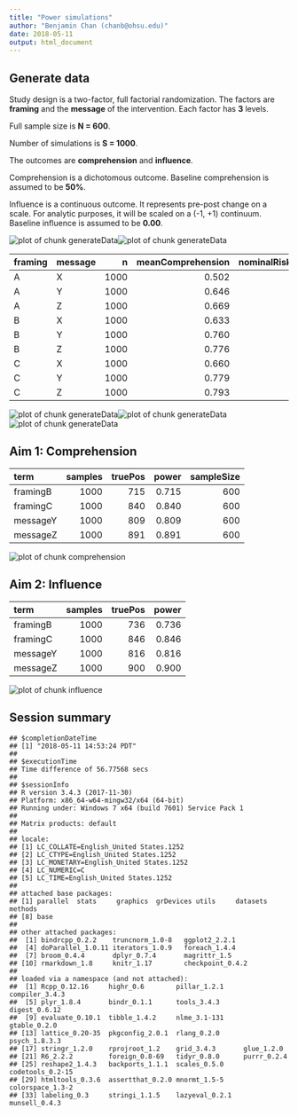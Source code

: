 ```yaml
---
title: "Power simulations"
author: "Benjamin Chan (chanb@ohsu.edu)"
date: 2018-05-11
output: html_document
---
```




## Generate data



Study design is a two-factor, full factorial randomization.
The factors are **framing** and the **message** of the intervention.
Each factor has **3** levels.

Full sample size is **N = 600**.

Number of simulations is **S = 1000**.

The outcomes are **comprehension** and **influence**.



Comprehension is a dichotomous outcome.
Baseline comprehension is assumed to be **50%**.

Influence is a continuous outcome.
It represents pre-post change on a scale.
For analytic purposes, it will be scaled on a (-1, +1) continuum.
Baseline influence is assumed to be **0.00**.

![plot of chunk generateData](../figures/generateData-1.png)![plot of chunk generateData](../figures/generateData-2.png)

|framing |message |    n| meanComprehension| nominalRiskRatio| nominalRiskDiff| meanInfluence| meanSD| meanCV| nominalEffectSize|
|:-------|:-------|----:|-----------------:|----------------:|---------------:|-------------:|------:|------:|-----------------:|
|A       |X       | 1000|             0.502|            1.000|           0.000|         0.000|  0.538| 49.494|              0.00|
|A       |Y       | 1000|             0.646|            1.291|           0.146|         0.155|  0.528|  1.660|              0.54|
|A       |Z       | 1000|             0.669|            1.336|           0.168|         0.178|  0.522|  2.556|              0.62|
|B       |X       | 1000|             0.633|            1.268|           0.134|         0.144|  0.528|  5.231|              0.50|
|B       |Y       | 1000|             0.760|            1.519|           0.260|         0.286|  0.498|  1.854|              1.04|
|B       |Z       | 1000|             0.776|            1.555|           0.277|         0.306|  0.492|  1.698|              1.12|
|C       |X       | 1000|             0.660|            1.314|           0.158|         0.163|  0.527|  4.012|              0.58|
|C       |Y       | 1000|             0.779|            1.555|           0.278|         0.308|  0.492|  1.683|              1.12|
|C       |Z       | 1000|             0.793|            1.588|           0.294|         0.325|  0.485|  1.570|              1.20|

![plot of chunk generateData](../figures/generateData-3.png)![plot of chunk generateData](../figures/generateData-4.png)![plot of chunk generateData](../figures/generateData-5.png)

## Aim 1: Comprehension


|term     | samples| truePos| power| sampleSize|
|:--------|-------:|-------:|-----:|----------:|
|framingB |    1000|     715| 0.715|        600|
|framingC |    1000|     840| 0.840|        600|
|messageY |    1000|     809| 0.809|        600|
|messageZ |    1000|     891| 0.891|        600|

![plot of chunk comprehension](../figures/comprehension-1.png)


## Aim 2: Influence


|term     | samples| truePos| power|
|:--------|-------:|-------:|-----:|
|framingB |    1000|     736| 0.736|
|framingC |    1000|     846| 0.846|
|messageY |    1000|     816| 0.816|
|messageZ |    1000|     900| 0.900|

![plot of chunk influence](../figures/influence-1.png)


## Session summary


```
## $completionDateTime
## [1] "2018-05-11 14:53:24 PDT"
## 
## $executionTime
## Time difference of 56.77568 secs
## 
## $sessionInfo
## R version 3.4.3 (2017-11-30)
## Platform: x86_64-w64-mingw32/x64 (64-bit)
## Running under: Windows 7 x64 (build 7601) Service Pack 1
## 
## Matrix products: default
## 
## locale:
## [1] LC_COLLATE=English_United States.1252 
## [2] LC_CTYPE=English_United States.1252   
## [3] LC_MONETARY=English_United States.1252
## [4] LC_NUMERIC=C                          
## [5] LC_TIME=English_United States.1252    
## 
## attached base packages:
## [1] parallel  stats     graphics  grDevices utils     datasets  methods  
## [8] base     
## 
## other attached packages:
##  [1] bindrcpp_0.2.2    truncnorm_1.0-8   ggplot2_2.2.1    
##  [4] doParallel_1.0.11 iterators_1.0.9   foreach_1.4.4    
##  [7] broom_0.4.4       dplyr_0.7.4       magrittr_1.5     
## [10] rmarkdown_1.8     knitr_1.17        checkpoint_0.4.2 
## 
## loaded via a namespace (and not attached):
##  [1] Rcpp_0.12.16     highr_0.6        pillar_1.2.1     compiler_3.4.3  
##  [5] plyr_1.8.4       bindr_0.1.1      tools_3.4.3      digest_0.6.12   
##  [9] evaluate_0.10.1  tibble_1.4.2     nlme_3.1-131     gtable_0.2.0    
## [13] lattice_0.20-35  pkgconfig_2.0.1  rlang_0.2.0      psych_1.8.3.3   
## [17] stringr_1.2.0    rprojroot_1.2    grid_3.4.3       glue_1.2.0      
## [21] R6_2.2.2         foreign_0.8-69   tidyr_0.8.0      purrr_0.2.4     
## [25] reshape2_1.4.3   backports_1.1.1  scales_0.5.0     codetools_0.2-15
## [29] htmltools_0.3.6  assertthat_0.2.0 mnormt_1.5-5     colorspace_1.3-2
## [33] labeling_0.3     stringi_1.1.5    lazyeval_0.2.1   munsell_0.4.3
```
